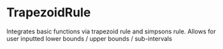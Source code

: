 # TrapezoidRule
Integrates basic functions via trapezoid rule and simpsons rule.
Allows for user inputted lower bounds / upper bounds / sub-intervals
